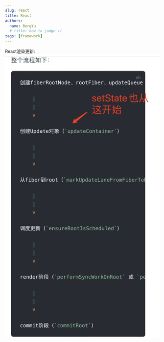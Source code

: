 ```yaml
---
slug: react
title: React
authors:
  name: BergYu
  # title: how to judge it
tags: [framework]
---
```


React渲染更新:
![avatar](./update.jpg)
